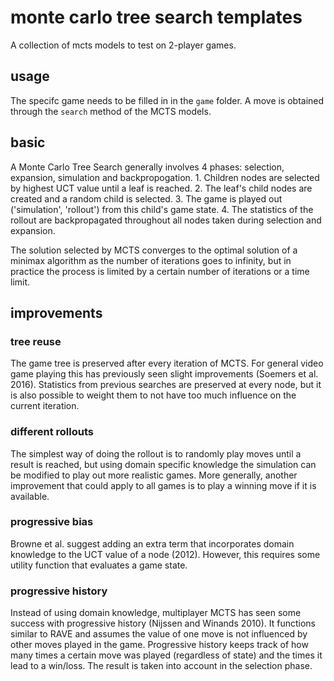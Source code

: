 # monte carlo tree search templates

A collection of mcts models to test on 2-player games.

## usage

The specifc game needs to be filled in in the ``game`` folder. A move is obtained through the ``search`` method of the MCTS models.

## basic

A Monte Carlo Tree Search generally involves 4 phases: selection, expansion, simulation and backpropogation.
    1. Children nodes are selected by highest UCT value until a leaf is reached.
    2. The leaf's child nodes are created and a random child is selected.
    3. The game is played out ('simulation', 'rollout') from this child's game state.
    4. The statistics of the rollout are backpropagated throughout all nodes taken during selection and expansion.

The solution selected by MCTS converges to the optimal solution of a minimax algorithm as the number of iterations goes to infinity, but in practice the process is limited by a certain number of iterations or a time limit.

## improvements

### tree reuse

The game tree is preserved after every iteration of MCTS. For general video game playing this has previously seen slight improvements (Soemers et al. 2016). Statistics from previous searches are preserved at every node, but it is also possible to weight them to not have too much influence on the current iteration.

### different rollouts

The simplest way of doing the rollout is to randomly play moves until a result is reached, but using domain specific knowledge the simulation can be modified to play out more realistic games. More generally, another improvement that could apply to all games is to play a winning move if it is available.

### progressive bias

Browne et al. suggest adding an extra term that incorporates domain knowledge to the UCT value of a node (2012). However, this requires some utility function that evaluates a game state.

### progressive history

Instead of using domain knowledge, multiplayer MCTS has seen some success with progressive history (Nijssen and Winands 2010). It functions similar to RAVE and assumes the value of one move is not influenced by other moves played in the game. Progressive history keeps track of how many times a certain move was played (regardless of state) and the times it lead to a win/loss. The result is taken into account in the selection phase.
